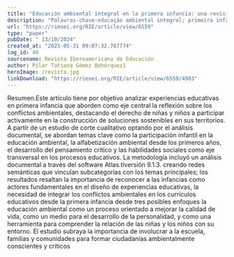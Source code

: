 ```yaml
---
title: "Educación ambiental integral en la primera infancia: una revisión de experiencias educativas"
description: "Palavras-chave:educação ambiental integral; primeira infância; alfabetização ambiental; participação infantil; experiências sociais e educativas."
url: "https://rieoei.org/RIE/article/view/6559"
type: "paper"
pubDate: " 13/10/2024"
created_at: "2025-05-31 09:07:32.767774"
log_id: 40
sourcename: Revista Iberoamericana de Educación
author: Pilar Tatiana Gómez Bohórquez1
heroImage: /revista.jpg
linkDownload: "https://rieoei.org/RIE/article/view/6559/4903"
---
```


Resumen.Este artículo tiene por objetivo analizar experiencias educativas en primera infancia que aborden como eje central la reflexión sobre los conflictos ambientales, destacando el derecho de niñas y niños a participar activamente en la construcción de soluciones sostenibles en sus territorios. A partir de un estudio de corte cualitativo optando por el análisis documental, se abordan temas clave como la participación infantil en la educación ambiental, la alfabetización ambiental desde los primeros años, el desarrollo del pensamiento crítico y las habilidades sociales como eje transversal en los procesos educativos. La metodología incluyó un análisis documental a través del software Atlas.tiversión 9.1.3. creando redes semánticas que vinculan subcategorías con los temas principales; los resultados resaltan la importancia de reconocer a las infancias como actores fundamentales en el diseño de experiencias educativas, la necesidad de integrar los conflictos ambientales en los currículos educativos desde la primera infancia desde tres posibles enfoques la educación ambiental como un proceso orientado a mejorar la calidad de vida, como un medio para el desarrollo de la personalidad, y como una herramienta para comprender la relación de las niñas y los niños con su entorno. El estudio subraya la importancia de involucrar a la escuela, familias y comunidades para formar ciudadanías ambientalmente conscientes y críticos

